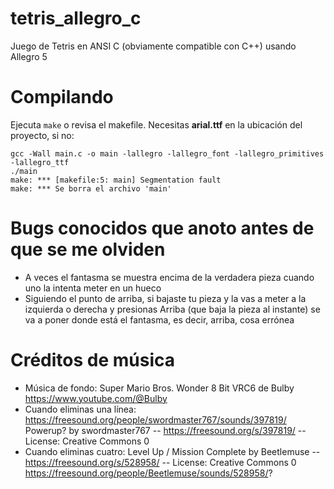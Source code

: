 # tetris_allegro_c
 Juego de Tetris en ANSI C (obviamente compatible con C++) usando Allegro 5

# Compilando

Ejecuta `make` o revisa el makefile. Necesitas **arial.ttf** en la ubicación
del proyecto, si no:

```
gcc -Wall main.c -o main -lallegro -lallegro_font -lallegro_primitives -lallegro_ttf
./main
make: *** [makefile:5: main] Segmentation fault
make: *** Se borra el archivo 'main'
```

# Bugs conocidos que anoto antes de que se me olviden
- A veces el fantasma se muestra encima de la verdadera pieza cuando uno la intenta meter en un hueco
- Siguiendo el punto de arriba, si bajaste tu pieza y la vas a meter a la izquierda o derecha y presionas Arriba (que baja la pieza al instante) se va a poner donde está el fantasma, es decir, arriba, cosa errónea

# Créditos de música

- Música de fondo: Super Mario Bros. Wonder 8 Bit VRC6 de Bulby https://www.youtube.com/@Bulby
- Cuando eliminas una línea: https://freesound.org/people/swordmaster767/sounds/397819/ Powerup? by swordmaster767 -- https://freesound.org/s/397819/ -- License: Creative Commons 0
- Cuando eliminas cuatro: Level Up / Mission Complete by Beetlemuse -- https://freesound.org/s/528958/ -- License: Creative Commons 0 https://freesound.org/people/Beetlemuse/sounds/528958/?